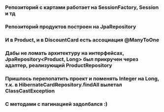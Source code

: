 ### Репозиторий с картами работает на SessionFactory, Session и тд 

### Репозиторий продуктов построен на JpaRepository

### И в Product, и в DiscountCard есть ассоциация @ManyToOne

### Дабы не ломать архитектуру на интерфейсах, JpaRepository<Product, Long> был прикручен через адаптер, реализующий ProductRepository

### Пришлось перелопатить проект и поменять Integer на Long, т.к. в HibernateCardRepository.findAll вылетал ClassCastException

### С методами с пагинацией задолбался :)
 